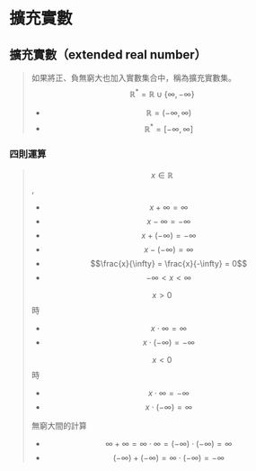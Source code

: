 # 擴充實數

## 擴充實數（extended real number）

> 如果將正、負無窮大也加入實數集合中，稱為擴充實數集。$$ \mathbb{R}^{*} = \mathbb{R} \cup \{ \infty, -\infty \} $$
>
> * $$\mathbb{R} = (-\infty, \infty)$$
> * $$\mathbb{R}^{*} = [ -\infty, \infty]$$

### 四則運算

> $$x \in \mathbb{R}$$, 
>
> * $$ x+ \infty = \infty$$
> * $$x - \infty = -\infty$$
> * $$ x + (-\infty) = - \infty$$
> * $$x - (-\infty) = \infty$$
> * $$\frac{x}{\infty} = \frac{x}{-\infty} = 0$$
> * $$ -\infty < x < \infty$$
>
> $$x >0 $$時
>
> * $$x \cdot \infty = \infty$$
> * $$x \cdot (-\infty) = -\infty$$
>
> $$x<0$$時
>
> * $$x \cdot \infty = - \infty$$
> * $$x \cdot (- \infty) = \infty$$
>
> 無窮大間的計算
>
> * $$\infty + \infty = \infty \cdot \infty = (- \infty) \cdot  (-\infty) = \infty$$
> * $$(-\infty) + (-\infty) = \infty \cdot (-\infty) = - \infty$$

